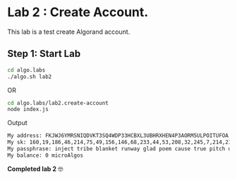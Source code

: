 # Lab 2 : Create Account.

This lab is a test create Algorand account.

## Step 1: Start Lab

```sh
cd algo.labs
./algo.sh lab2
```

OR

```sh
cd algo.labs/lab2.create-account
node index.js
```

Output

```sh
My address: FKJWJ6YMRSNIQDVKT3SQ4WDP33HCBXL3UBHRXHEN4P3AORM5ULPOITUFOA
My sk: 160,19,186,46,214,75,49,156,146,68,233,44,53,208,32,245,7,214,212,251,6,118,96,201,94,243,225,251,163,129,15,94,42,147,100,251,12,140,154,136,14,170,158,229,14,88,111,222,206,32,221,123,160,79,27,156,141,227,246,7,69,157,162,222
My passphrase: inject tribe blanket runway glad poem cause true pitch dolphin motor leg project vivid daughter invite clown kite whale safe elevator there vacant able extend
My balance: 0 microAlgos
```

**Completed lab 2** :nerd_face:
